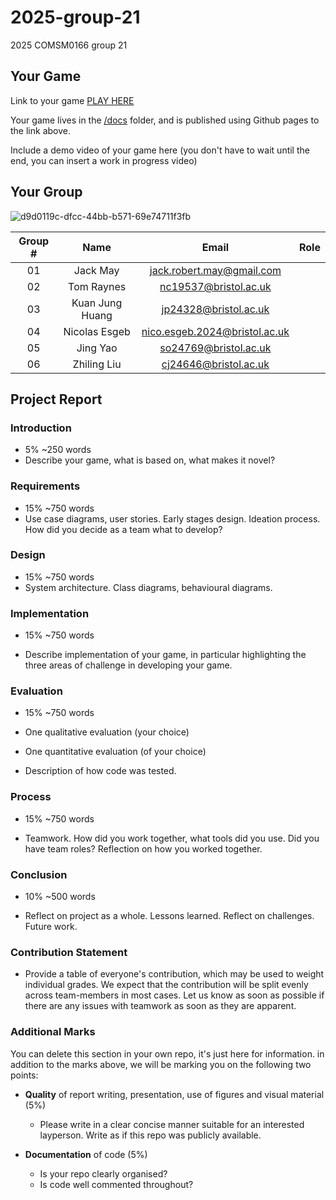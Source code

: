 # 2025-group-21
2025 COMSM0166 group 21

## Your Game

Link to your game [PLAY HERE](https://peteinfo.github.io/COMSM0166-project-template/)

Your game lives in the [/docs](/docs) folder, and is published using Github pages to the link above.

Include a demo video of your game here (you don't have to wait until the end, you can insert a work in progress video)

## Your Group

![d9d0119c-dfcc-44bb-b571-69e74711f3fb](https://github.com/user-attachments/assets/efe6d287-bc54-4d26-ab55-b5401b9439fe)

| Group # | Name | Email | Role |
| :-: | :-: | :-: | :-: |
| 01 | Jack May | jack.robert.may@gmail.com | |
| 02 | Tom Raynes | nc19537@bristol.ac.uk | |
| 03 | Kuan Jung Huang | jp24328@bristol.ac.uk | |
| 04 | Nicolas Esgeb | nico.esgeb.2024@bristol.ac.uk | |
| 05 | Jing Yao | so24769@bristol.ac.uk | |
| 06 | Zhiling Liu | cj24646@bristol.ac.uk | |


## Project Report

### Introduction

- 5% ~250 words 
- Describe your game, what is based on, what makes it novel? 

### Requirements 

- 15% ~750 words
- Use case diagrams, user stories. Early stages design. Ideation process. How did you decide as a team what to develop? 

### Design

- 15% ~750 words 
- System architecture. Class diagrams, behavioural diagrams. 

### Implementation

- 15% ~750 words

- Describe implementation of your game, in particular highlighting the three areas of challenge in developing your game. 

### Evaluation

- 15% ~750 words

- One qualitative evaluation (your choice) 

- One quantitative evaluation (of your choice) 

- Description of how code was tested. 

### Process 

- 15% ~750 words

- Teamwork. How did you work together, what tools did you use. Did you have team roles? Reflection on how you worked together. 

### Conclusion

- 10% ~500 words

- Reflect on project as a whole. Lessons learned. Reflect on challenges. Future work. 

### Contribution Statement

- Provide a table of everyone's contribution, which may be used to weight individual grades. We expect that the contribution will be split evenly across team-members in most cases. Let us know as soon as possible if there are any issues with teamwork as soon as they are apparent. 

### Additional Marks

You can delete this section in your own repo, it's just here for information. in addition to the marks above, we will be marking you on the following two points:

- **Quality** of report writing, presentation, use of figures and visual material (5%) 
  - Please write in a clear concise manner suitable for an interested layperson. Write as if this repo was publicly available.

- **Documentation** of code (5%)

  - Is your repo clearly organised? 
  - Is code well commented throughout?
